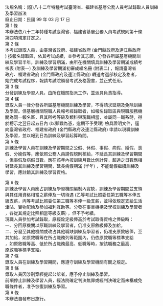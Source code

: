 法規名稱：(廢)八十二年特種考試臺灣省、福建省基層公務人員考試錄取人員訓練及學習辦法  
廢止日期：民國 99 年 03 月 17 日  
第 1 條  
本辦法依八十二年特種考試臺灣省、福建省基層公務人員考試規則第十條  
第四項規定訂定之。  
第 2 條  
本考試錄取人員，由臺灣省政府、福建省政府 (金門縣政府及連江縣政府  
) 按報名錄取區，依其考試成績，並參考其志願，分發各所屬基層機關訓  
練及學習半年，訓練及學習期滿，由所在機關填具訓練及學習期滿成績考  
核表 (附表一) 及訓練及學習期滿初審成績名冊 (附表二) ，報請臺灣省  
政府、福建省政府 (金門縣政府及連江縣政府) 轉送考選部核定及格者，  
始完成考試程序，報請考試院頒發考試及格證書，並正式任用。  
第 3 條  
分發訓練及學習人員，由所在機關指派工作，並派員負責指導。  
第 4 條  
錄取人員一律分發各所屬基層機關訓練及學習，不得請求延期及免除訓練  
及學習。但基層機關現職人員報考經錄取者，如報名錄取區與現職服務機  
關為同一報名區，且其所考等級及類科與現職相當，並屬同一職系時，得  
於榜示之翌日起五日內 (以郵戳為憑，逾期不予受理) 檢具證明文件，逕  
向臺灣省政府、福建省政府 (金門縣政府及連江縣政府) 申請以現職訓練  
及學習，並以報到日為訓練及學習起算時間。  
第 5 條  
訓練及學習人員在訓練及學習期間之公假、休假、事假、病假、婚假、喪  
假、分娩假等，應依照公務人員請假規則核給，不延長其訓練及學習期間  
，但事假及病假日數，應在該年內按訓練月數比例計算，超過之日數應相  
對延長其訓練及學習期間，延長病假期滿 (半年) ，不能銷假繼續訓練及  
學習，應註銷其訓練及學習資格。  


第 6 條  
訓練及學習人員應占訓練及學習機關編制內實缺，訓練及學習期間並支領  
與其任用資格相當之薪俸及一切待遇 (乙等考試比照委任第五職等本俸五  
級支薪，丙等考試比照委任第三職等本俸一級支薪，並得依規定支給生活  
津貼、實物配給及參加福利互助等。分發在事業機構及學校訓練及學習者  
，各從其規定比照相當等級支薪) ，但不予考績。  
現職人員參加考試錄取，原經銓定級俸高於考試取得資格之俸級時：  
一、分回原機關以原職訓練及學習者，仍准支原敘級俸及加給。  
二、分發至其他機關或改占其他職缺訓練及學習者，仍准支原敘級俸，至  
其加給，如原敘職等在所占職務列等範圍內，仍依原敘職等標準支給  
，如原敘職等高、低於所占職務最高、低職等時，按該職務之最高、  
原敘職等標準支給。  
第 7 條  
錄取人員在訓練及學習期間，應遵守訓練及學習機關有關之規定。  
第 8 條  
錄取人員因涉刑案經提起公訴者，應予停止訓練及學習。  
前項停止訓練及學習人員，經法院確定判決無罪或經判決確定而未構成免  
職條件者，准予恢復訓練及學習。  
第 9 條  
本辦法自發布日施行。  


